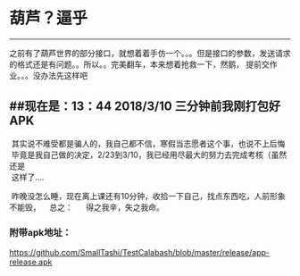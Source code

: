 # 葫芦？逼乎

------

之前有了葫芦世界的部分接口，就想着着手仿一个。。。但是接口的参数，发送请求的格式还是有问题。。所以。。完美翻车，本来想着抢救一下，然鹅，
提前交作业。。。没办法先这样吧




##现在是：13：44 2018/3/10 三分钟前我刚打包好APK   
------
  其实说不难受都是骗人的，我自己都不信，寒假当志愿者这个事，也说不上后悔  
  毕竟是我自己做的决定，2/23到3/10，我已经用尽最大的努力去完成考核（虽然还是  
  这样了....   
  
       
       
  
  昨晚没怎么睡，现在离上课还有10分钟，收拾一下自己，找点东西吃，人前形象不能毁，  
  总之：
      得之我辛，失之我命。         
      
      
 ### 附带apk地址：  
 
 https://github.com/SmallTashi/TestCalabash/blob/master/release/app-release.apk
